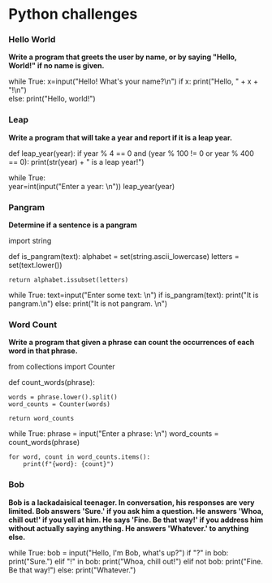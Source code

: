 # Python challenges


### Hello World

**Write a program that greets the user by name, or by saying "Hello,**
**World!" if no name is given.**

while True:
    x=input("Hello! What's your name?\n")
    if x:
        print("Hello, " + x + "!\n")      
    else:
        print("Hello, world!")

### Leap 

**Write a program that will take a year and report if it is a leap year.**

def leap_year(year):
    if year % 4 == 0 and (year % 100 != 0 or year % 400 == 0):
        print(str(year) + " is a leap year!")

while True:    
    year=int(input("Enter a year: \n"))
    leap_year(year)

### Pangram 
 **Determine if a sentence is a pangram**
 
 
import string 

def is_pangram(text):
    alphabet = set(string.ascii_lowercase)
    letters = set(text.lower())

    return alphabet.issubset(letters)
	
while True:
    text=input("Enter some text: \n")
    if is_pangram(text):
        print("It is pangram.\n")
    else:
        print("It is not pangram. \n")



 
### Word Count 

**Write a program that given a phrase can count the occurrences of each**
**word in that phrase.** 

from collections import Counter

def count_words(phrase):
    
    words = phrase.lower().split()
    word_counts = Counter(words)

    return word_counts
	
while True:
    phrase = input("Enter a phrase: \n")
    word_counts = count_words(phrase)

    for word, count in word_counts.items():
        print(f"{word}: {count}")


###  Bob 

**Bob is a lackadaisical teenager. In conversation, his responses are very
limited. Bob answers 'Sure.' if you ask him a question.
He answers 'Whoa, chill out!' if you yell at him.
He says 'Fine. Be that way!' if you address him without actually saying anything.
He answers 'Whatever.' to anything else.**

while True:
    bob = input("Hello, I'm Bob, what's up?")
    if "?" in bob:
        print("Sure.")
    elif "!" in bob:
        print("Whoa, chill out!")
    elif not bob:
        print("Fine. Be that way!")
    else:
        print("Whatever.")
